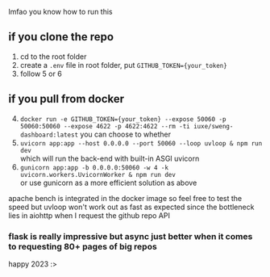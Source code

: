 lmfao you know how to run this
## if you clone the repo
1. cd to the root folder
2. create a `.env` file in root folder, put `GITHUB_TOKEN={your_token}` 
3. follow 5 or 6  

## if you pull from docker
4. `docker run -e GITHUB_TOKEN={your_token} --expose 50060 -p 50060:50060 --expose 4622 -p 4622:4622 --rm -ti iuxe/sweng-dashboard:latest`
you can choose to whether
5. `uvicorn app:app --host 0.0.0.0 --port 50060 --loop uvloop & npm run dev`  
which will run the back-end with built-in ASGI uvicorn
6. `gunicorn app:app -b 0.0.0.0:50060 -w 4 -k uvicorn.workers.UvicornWorker & npm run dev`  
or use gunicorn as a more efficient solution as above  

apache bench is integrated in the docker image so feel free to test the speed
but uvloop won't work out as fast as expected since the bottleneck lies in aiohttp when I request the github repo API
### flask is really impressive but async just better when it comes to requesting 80+ pages of big repos
happy 2023 :>
